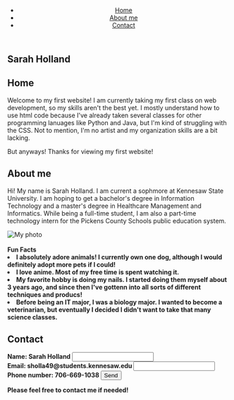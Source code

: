 <!DOCTYPE html>
<html>
<html lang="en">
  <head>
    <meta charset="UTF-8">
    <link rel="stylesheet" href="styles.css">
  </head>
<body>
  <div class="container">
    <header class="main-header">
      <nav>
        <ul>
          <li><a href="#">Home</a></li>
          <li><a href="#">About me</a></li>
          <li><a href="#">Contact</a></li>
        </ul>
      </nav>
    </header>
    <main>
      <section id="home">
        <h1>Sarah Holland</h1>
      </section>
      <section id="Home">
        <h2>Home</h2>
        <p>Welcome to my first website! I am currently taking my first class on web development, so my skills aren't the best yet. I mostly understand how to use html code because I've already taken several classes for other programming lanuages like Python and Java, but I'm kind of struggling with the CSS. Not to mention, I'm no artist and my organization skills are a bit lacking.</p>
        <p>But anyways! Thanks for viewing my first website!</p>
      </section>
      <section id="about-me">
        <h2>About me</h2>
        <p>Hi! My name is Sarah Holland. I am current a sophmore at Kennesaw State University. I am hoping to get a bachelor's degree in Information Technology and a master's degree in Healthcare Management and Informatics. While being a full-time student, I am also a part-time technology intern for the Pickens County Schools public education system.</p>
        <img src="my-photo.jpg" alt="My photo">
        <br>
        <br>
      <b> Fun Facts <b/>
        <li> I absolutely adore animals! I currently own one dog, although I would definitely adopt more pets if I could!</li>
        <li> I love anime. Most of my free time is spent watching it.</li>
        <li> My favorite hobby is doing my nails. I started doing them myself about 3 years ago, and since then I've gottenn into all sorts of different techniques and producs!</li>
        <li> Before being an IT major, I was a biology major. I wanted to become a veterinarian, but eventually I decided I didn't want to take that many science classes.</li>
      </section>
      <section id="contact">
        <h2>Contact</h2>
        <form action="#">
          <label for="name">Name: Sarah Holland</label>
          <input type="text" id="name" name="name">
          <br>
          <label for="email">Email: sholla49@students.kennesaw.edu</label>
          <input type="email" id="email" name="email">  
          <br>
          <label for="phone number">
            Phone number: 706-669-1038</label>
          <button type="submit">Send</button>
        </form>
        <div class="contact-box">
          <p>Please feel free to contact me if needed!</p>
          </div>
        </section>
      </main>
    </div>
  </body>
</html>

